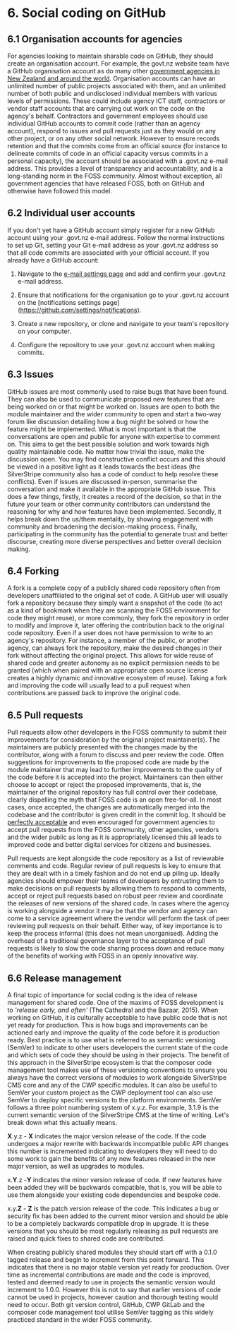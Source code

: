 # 6. Social coding on GitHub

## 6.1 Organisation accounts for agencies

For agencies looking to maintain sharable code on GitHub, they should create an organisation account. For example, the
govt.nz website team have a GitHub organisation account as do many other [government agencies in New Zealand and around
the world](https://government.github.com/community/). Organisation accounts can have an unlimited number of public
projects associated with them, and an unlimited number of both public and undisclosed individual members with various
levels of permissions. These could include agency ICT staff, contractors or vendor staff accounts that are carrying out
work on the code on the agency's behalf. Contractors and government employees should use individual GitHub accounts to
commit code (rather than an agency account), respond to issues and pull requests just as they would on any other
project, or on any other social network. However to ensure records retention and that the commits come from an official
source (for instance to delineate commits of code in an official capacity versus commits in a personal capacity), the
account should be associated with a .govt.nz e-mail address. This provides a level of transparency and accountability,
and is a long-standing norm in the FOSS community. Almost without exception, all government agencies that have released
FOSS, both on GitHub and otherwise have followed this model.

## 6.2 Individual user accounts

If you don't yet have a GitHub account simply register for a new GitHub account using your .govt.nz e-mail address.
Follow the normal instructions to set up Git, setting your Git e-mail address as your .govt.nz address so that all code
commits are associated with your official account. If you already have a GitHub account:

1. Navigate to the [e-mail settings page](https://github.com/settings/emails) and add and confirm your .govt.nz e-mail
address.

2. Ensure that notifications for the organisation go to your .govt.nz account on the [notifications settings page]
(https://github.com/settings/notifications).

3. Create a new repository, or clone and navigate to your team's repository on your computer.

4. Configure the repository to use your .govt.nz account when making commits.

## 6.3 Issues

GitHub issues are most commonly used to raise bugs that have been found. They can also be used to communicate proposed
new features that are being worked on or that might be worked on. Issues are open to both the module maintainer and the
wider community to open and start a two-way forum like discussion detailing how a bug might be solved or how the feature
might be implemented. What is most important is that the conversations are open and public for anyone with expertise to
comment on. This aims to get the best possible solution and work towards high quality maintainable code. No matter how
trivial the issue, make the discussion open. You may find constructive conflict occurs and this should be viewed in a
positive light as it leads towards the best ideas (the SilverStripe community also has a code of conduct to help resolve
these conflicts). Even if issues are discussed in-person, summarise the conversation and make it available in the
appropriate GitHub issue. This does a few things, firstly, it creates a record of the decision, so that in the future
your team or other community contributors can understand the reasoning for why and how features have been implemented.
Secondly, it helps break down the us/them mentality, by showing engagement with community and broadening the
decision-making process. Finally, participating in the community has the potential to generate trust and better
discourse, creating more diverse perspectives and better overall decision making.

## 6.4 Forking

A fork is a complete copy of a publicly shared code repository often from developers unaffiliated to the original set of
code. A GitHub user will usually fork a repository because they simply want a snapshot of the code (to act as a kind of
bookmark when they are scanning the FOSS environment for code they might reuse), or more commonly, they fork the
repository in order to modify and improve it, later offering the contribution back to the original code repository. Even
if a user does not have permission to write to an agency's repository. For instance, a member of the public, or another
agency, can always fork the repository, make the desired changes in their fork without affecting the original project.
This allows for wide reuse of shared code and greater autonomy as no explicit permission needs to be granted (which when
paired with an appropriate open source license creates a highly dynamic and innovative ecosystem of reuse). Taking a
fork and improving the code will usually lead to a pull request when contributions are passed back to improve the
original code.

## 6.5 Pull requests

Pull requests allow other developers in the FOSS community to submit their improvements for consideration by the
original project maintainer(s). The maintainers are publicly presented with the changes made by the contributor, along
with a forum to discuss and peer review the code. Often suggestions for improvements to the proposed code are made by
the module maintainer that may lead to further improvements to the quality of the code before it is accepted into the
project. Maintainers can then either choose to accept or reject the proposed improvements, that is, the maintainer of
the original repository has full control over their codebase, clearly dispelling the myth that FOSS code is an open
free-for-all. In most cases, once accepted, the changes are automatically merged into the codebase and the contributor
is given credit in the commit log. It should be [perfectly acceptable](http://ben.balter.com/2012/04/15/cfpb-accepts-first-citizen-submitted-pull-request-on-behalf-of-federal-government/)
and even encouraged for government agencies to accept pull requests from the FOSS community, other agencies, vendors and
the wider public as long as it is appropriately licensed this all leads to improved code and better digital services for
citizens and businesses.

Pull requests are kept alongside the code repository as a list of reviewable comments and code. Regular review of pull
requests is key to ensure that they are dealt with in a timely fashion and do not end up piling up. Ideally agencies
should empower their teams of developers by entrusting them to make decisions on pull requests by allowing them to
respond to comments, accept or reject pull requests based on robust peer review and coordinate the releases of new
versions of the shared code. In cases where the agency is working alongside a vendor it may be that the vendor and
agency can come to a service agreement where the vendor will perform the task of peer reviewing pull requests on their
behalf. Either way, of key importance is to keep the process informal (this does not mean unorganised). Adding the
overhead of a traditional governance layer to the acceptance of pull requests is likely to slow the code sharing process
down and reduce many of the benefits of working with FOSS in an openly innovative way.

## 6.6 Release management

A final topic of importance for social coding is the idea of release management for shared code. One of the maxims of
FOSS development is to *'release early, and often'* (The Cathedral and the Bazaar, 2015). When working on GitHub, it is
culturally acceptable to have public code that is not yet ready for production. This is how bugs and improvements can be
actioned early and improve the quality of the code before it is production ready. Best practice is to use what is
referred to as semantic versioning (SemVer) to indicate to other users developers the current state of the code and
which sets of code they should be using in their projects. The benefit of this approach in the SilverStripe ecosystem is
that the composer code management tool makes use of these versioning conventions to ensure you always have the correct
versions of modules to work alongside SilverStripe CMS core and any of the CWP specific modules. It can also be useful
to SemVer your custom project as the CWP deployment tool can also use SemVer to deploy specific versions to the platform
environments. SemVer follows a three point numbering system of x.y.z. For example, 3.1.9 is the current semantic version
of the SilverStripe CMS at the time of writing. Let's break down what this actually means.

**X**.y.z - **X** indicates the major version release of the code. If the code undergoes a major rewrite with backwards
incompatible public API changes this number is incremented indicating to developers they will need to do some work to
gain the benefits of any new features released in the new major version, as well as upgrades to modules.

x.**Y**.z -**Y** indicates the minor version release of code. If new features have been added they will be backwards
compatible, that is, you will be able to use them alongside your existing code dependencies and bespoke code.

x.y.**Z** - **Z** is the patch version release of the code. This indicates a bug or security fix has been added to the
current minor version and should be able to be a completely backwards compatible drop in upgrade. It is these versions
that you should be most regularly releasing as pull requests are raised and quick fixes to shared code are contributed.

When creating publicly shared modules they should start off with a 0.1.0 tagged release and begin to increment from this
point forward. This indicates that there is no major stable version yet ready for production. Over time as incremental
contributions are made and the code is improved, tested and deemed ready to use in projects the semantic version would
increment to 1.0.0. However this is not to say that earlier versions of code cannot be used in projects, however caution
and thorough testing would need to occur. Both git version control, GitHub, CWP GitLab and the composer code management
tool utilise SemVer tagging as this widely practiced standard in the wider FOSS community.

